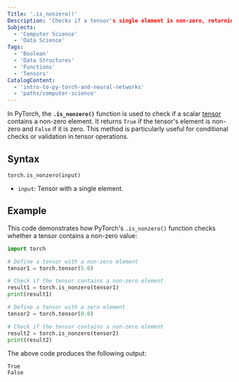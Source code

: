 ```yaml
---
Title: '.is_nonzero()'
Description: 'Checks if a tensor's single element is non-zero, returning a boolean indicating whether the element is non-zero.'
Subjects:
  - 'Computer Science'
  - 'Data Science'
Tags:
  - 'Boolean'
  - 'Data Structures'
  - 'Functions'
  - 'Tensors'
CatalogContent:
  - 'intro-to-py-torch-and-neural-networks'
  - 'paths/computer-science'
---
```


In PyTorch, the **`.is_nonzero()`** function is used to check if a scalar [tensor](https://www.codecademy.com/resources/docs/pytorch/tensors) contains a non-zero element. It returns `True` if the tensor's element is non-zero and `False` if it is zero. This method is particularly useful for conditional checks or validation in tensor operations.

## Syntax

```pseudo
torch.is_nonzero(input)
```

- `input`: Tensor with a single element.

## Example

This code demonstrates how PyTorch's `.is_nonzero()` function checks whether a tensor contains a non-zero value:

```py
import torch

# Define a tensor with a non-zero element
tensor1 = torch.tensor(5.0)

# Check if the tensor contains a non-zero element
result1 = torch.is_nonzero(tensor1)
print(result1)

# Define a tensor with a zero element
tensor2 = torch.tensor(0.0)

# Check if the tensor contains a non-zero element
result2 = torch.is_nonzero(tensor2)
print(result2)
```

The above code produces the following output:

```shell
True
False
```
